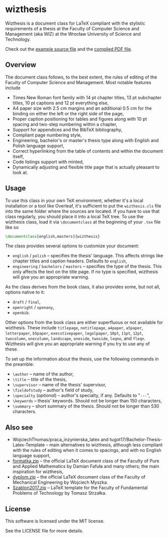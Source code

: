 # wizthesis

Wizthesis is a document class for LaTeX compliant with the stylistic requirements of a thesis at the Faculty of Computer Science and Management (aka WIZ) at the Wrocław University of Science and Technology.

Check out the [example source file](example/example.tex) and the [compiled PDF file](https://karolbelina.github.io/wizthesis/example.pdf).

## Overview

The document class follows, to the best extent, the rules of editing of the Faculty of Computer Science and Management. Most notable features include

- Times New Roman font family with 14 pt chapter titles, 13 pt subchapter titles, 10 pt captions and 12 pt everything else,
- A4 paper size with 2.5 cm margins and an additional 0.5 cm for the binding on either the left or the right side of the page,
- Proper caption positioning for tables and figures along with 10 pt spacing and two-step numbering within a chapter,
- Support for appendices and the BibTeX bibliography,
- Compliant page numbering style,
- Engineering, bachelor's or master's thesis type along with English and Polish language support,
- Correct hyperlinking from the table of contents and within the document itself,
- Code listings support with minted,
- Dynamically adjusting and flexible title page that is actually pleasant to look at.

## Usage

To use this class in your own TeX environment, whether it's a local installation or a tool like Overleaf, it's sufficient to put the `wizthesis.cls` file into the same folder where the sources are located. If you have to use that class regularly, you should place it into a local TeX tree. To use the wizthesis class, load it via `\documentclass` at the beginning of your `.tex` file like so
```tex
\documentclass[english,masters]{wizthesis}
```

The class provides several options to customize your document:
- `english` / `polish` &ndash; specifies the thesis' language. This affects strings like chapter titles and caption headers. Defaults to `english`,
- `engineering` / `bachelors` / `masters` &ndash; specifies the type of the thesis. This only affects the text on the title page. If no type is specified, wizthesis will give you an appropriate warning.

As the class derives from the book class, it also provides some, but not all, options native to it:
- `draft` / `final`,
- `openright` / `openany`,
- `openbib`.

Other options from the book class are either superfluous or not available for wizthesis. These include `titlepage`, `notitlepage`, `a4paper`, `a5paper`, `letterpaper`, `b5paper`, `executivepaper`, `legalpaper`, `10pt`, `11pt`, `12pt`, `twocolumn`, `onecolumn`, `landscape`, `oneside`, `twoside`, `leqno`, and `fleqn`. Wizthesis will give you an appropriate warning if you try to use any of these.

To set up the information about the thesis, use the following commands in the preamble:
- `\author` &ndash; name of the author,
- `\title` &ndash; title of the thesis,
- `\supervisor` &ndash; name of the thesis' supervisor,
- `\fieldofstudy` &ndash; author's field of study,
- `\specialty` (*optional*) &ndash; author's specialty, if any. Defaults to "`---`",
- `\keywords` &ndash; thesis' keywords. Should not be longer than 150 characters,
- `\summary` &ndash; short summary of the thesis. Should not be longer than 530 characters.

## Also see

- WojciechThomas/praca_inzynierska_latex and tugot17/Bachelor-Thesis-Latex-Template &ndash; main alternatives to wizthesis, although less compliant with the rules of editing when it comes to spacings, and with no English language support,
- [formatka.zip](http://wmat.pwr.edu.pl/fcp/FGBUKOQtTKlQhbx08SlkTVwJQX2o8DAoHNiwFE1wZDyEPG1gnBVcoFW8SBDRKTxMKRy0SODwBBAEIMQheCFVAORFCHzY/46/public/doc/dziekanat/dyplomanci/formatka.zip) &ndash; the official LaTeX document class of the Faculty of Pure and Applied Mathematics by Damian Fafuła and many others; the main inspiration for wizthesis,
- [dyplom.zip](http://kmim.wm.pwr.edu.pl/myszka/wp-content/uploads/sites/2/2014/07/dyplom.zip) &ndash; the official LaTeX document class of the Faculty of Mechanical Engineering by Wojciech Myszka.
- [Szablon2017.zip](https://cs.pwr.edu.pl/cichon/MaterialyDydaktyczne/Szablon2017.zip) &ndash; LaTeX template for the Faculty of Fundamental Problems of Technology by Tomasz Strzałka.

## License

This software is licensed under the MIT license.

See the LICENSE file for more details.
